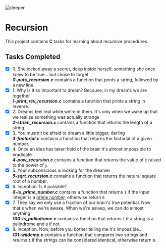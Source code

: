 ![deeper](https://github.com/richard-1257/alx-low_level_programming/assets/83041703/5571dbf4-e893-4562-9242-78f3741cf8c4)

# Recursion

This project contains __C__ tasks for learning about recursive procedures.

## Tasks Completed

+ [x] 0\. She locked away a secret, deep inside herself, something she once knew to be true... but chose to forget<br/>_**0-puts_recursion.c**_ contains a function that prints a string, followed by a new line.
+ [x] 1\. Why is it so important to dream? Because, in my dreams we are together<br/>_**1-print_rev_recursion.c**_ contains a function that prints a string in reverse.
+ [x] 2\. Dreams feel real while we're in them. It's only when we wake up that we realize something was actually strange<br/>_**2-strlen_recursion.c**_ contains a function that returns the length of a string.
+ [x] 3\. You mustn't be afraid to dream a little bigger, darling<br/>_**3-factorial.c**_ contains a function that returns the factorial of a given number.
+ [x] 4\. Once an idea has taken hold of the brain it's almost impossible to eradicate<br/>_**4-pow_recursion.c**_ contains a function that returns the value of `x` raised to the power of `y`.
+ [x] 5\. Your subconscious is looking for the dreamer<br/>_**5-sqrt_recursion.c**_ contains a function that returns the natural square root of a number.
+ [x] 6\. Inception. Is it possible?<br/>_**6-is_prime_number.c**_ contains a function that returns `1` if the input integer is a [prime number](https://en.wikipedia.org/wiki/Prime_number), otherwise return `0`.
+ [x] 7\. They say we only use a fraction of our brain's true potential. Now that's when we're awake. When we're asleep, we can do almost anything<br/>_**100-is_palindrome.c**_ contains a function that returns `1` if a string is a palindrome and `0` if not.
+ [x] 8\. Inception. Now, before you bother telling me it's impossible...<br/>_**101-wildcmp.c**_ contains a function that compares two strings and returns `1` if the strings can be considered identical, otherwise return `0`.
